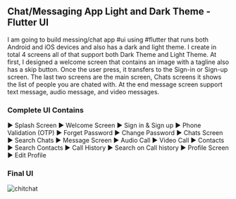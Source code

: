 ## Chat/Messaging App Light and Dark Theme - Flutter UI
I am going to build messing/chat app #ui using #flutter that runs both Android and iOS devices and also has a dark and light theme. I create in total 4 screens all of that support both Dark Theme and Light Theme. At first, I designed a welcome screen that contains an image with a tagline also has a skip button. Once the user press, it transfers to the Sign-in or Sign-up screen. The last two screens are the main screen, Chats screens it shows the list of people you are chated with. At the end message screen support text message, audio message, and video messages.

### Complete UI Contains

► Splash Screen
► Welcome Screen
► Sign in & Sign up
► Phone Validation (OTP)
► Forget Password
► Change Password
► Chats Screen
► Search Chats
► Message Screen
► Audio Call
► Video Call
► Contacts
► Search Contacts
► Call History
► Search on Call history
► Profile Screen
► Edit Profile

### Final UI
![chitchat](https://user-images.githubusercontent.com/36065206/147939660-e6a8f5f1-fda7-4eac-9b35-de9ffa2a8134.png)
